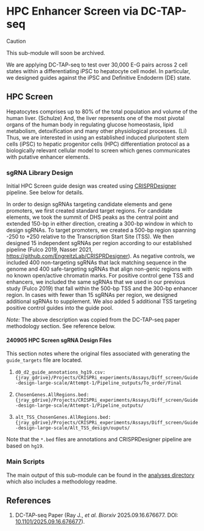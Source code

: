 # HPC Enhancer Screen via DC-TAP-seq

> [!CAUTION]
> This sub-module will soon be archived.

We are applying DC-TAP-seq to test over 30,000 E-G pairs across 2 cell states
within a differentiating iPSC to hepatocyte cell model. In particular,
we designed guides against the iPSC and Definitive Endoderm (DE) state.

## HPC Screen

Hepatocytes comprises up to 80% of the total population and volume of the
human liver. (Schulze) And, the liver represents one of the most pivotal
organs of the human body in regulating glucose homeostasis, lipid metabolism,
detoxification and many other physiological processes. (Li) Thus, we are
interested in using an established induced pluripotent stem cells (iPSC)
to hepatic progenitor cells (HPC) differentiation protocol as a biologically
relevant cellular model to screen which genes communicates with putative
enhancer elements.

### sgRNA Library Design

Initial HPC Screen guide design was created using
[CRISPRDesigner](https://github.com/EngreitzLab/CRISPRDesigner)
pipeline. See below for details.

In order to design sgRNAs targeting candidate elements and gene promoters,
we first created standard target regions. For candidate elements, we took
the summit of DHS peaks as the central point and extended 150-bp in either
direction, creating a 300-bp window in which to design sgRNAs. To target
promoters, we created a 500-bp region spanning -250 to +250 relative to the
Transcription Start Site (TSS). We then designed 15 independent sgRNAs per
region according to our established pipeline (Fulco 2019, Nasser 2021,
<https://github.com/EngreitzLab/CRISPRDesigner>). As negative controls, we
included 400 non-targeting sgRNAs that lack matching sequence in the genome
and 400 safe-targeting sgRNAs that align non-genic regions with no known
open/active chromatin marks. For positive control gene TSS and enhancers,
we included the same sgRNAs that we used in our previous study (Fulco 2019)
that fall within the 500-bp TSS and the 300-bp enhancer region. In cases with
fewer than 15 sgRNAs per region, we designed additional sgRNAs to supplement.
We also added 5 additional TSS targeting positive control guides into
the guide pool.

_Note:_ The above description was copied from the DC-TAP-seq paper
methodology section. See reference below.

#### 240905 HPC Screen sgRNA Design Files

This section notes where the original files associated with generating
the `guide_targets` file are located.

1. `d0_d2_guide_annotations_hg19.csv: {jray_gdrive}/Projects/CRISPRi_experiments/Assays/Diff_screen/Guide-design-large-scale/Attempt-1/Pipeline_outputs/To_order/Final`

2. `ChosenGenes.AllRegions.bed: {jray_gdrive}/Projects/CRISPRi_experiments/Assays/Diff_screen/Guide-design-large-scale/Attempt-1/Pipeline_outputs/`

3. `alt_TSS_ChosenGenes.AllRegions.bed: {jray_gdrive}/Projects/CRISPRi_experiments/Assays/Diff_screen/Guide-design-large-scale/Alt_TSS_design/ouputs/`

Note that the `*.bed` files are annotations and CRISPRDesigner pipeline are
based on `hg19`.

### Main Scripts

The main output of this sub-module can be found in the
[analyses directory](./analyses/2024-09-05/) which also includes a
methodology readme.

## References

1. DC-TAP-seq Paper (Ray J., _et al. Biorxiv_ 2025.09.16.676677.
   DOI: [10.1101/2025.09.16.676677](https://doi.org/10.1101/2025.09.16.676677)).

